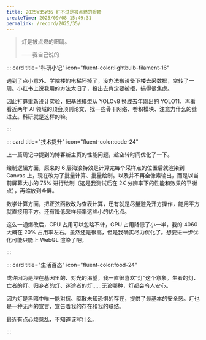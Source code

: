```yaml
---
title: 2025W35W36 灯不过是被点燃的眼睛
createTime: 2025/09/08 15:49:31
permalink: /record/2025/35/
---
```


> 灯是被点燃的眼睛。
>
> ——我自己说的

::: card title="科研小记" icon="fluent-color:lightbulb-filament-16"

遇到了点小意外。学院楼的电梯坏掉了，没办法搬设备下楼去采数据，空转了一周。小红书上说我用的方法太旧了，投出去肯定要被拒，搞得很焦虑。

因此打算重新设计实验，把基线模型从 YOLOv8 换成去年刚出的 YOLO11，再看看近两年 AI 领域的顶会顶刊论文，找一些骨干网络、卷积模块、注意力什么的缝进去。科研就是这样的嘛。

:::

::: card title="技术提升" icon="fluent-color:code-24"

上一篇周记中提到的博客新主页的性能问题，趁空转时间优化了一下。

绘制逻辑方面，原来的 6 层海浪特效是计算完每个采样点的位置后就渲染到 Canvas 上，现在改为了批量计算、批量绘制。以及并不再全像素输出，而是以当前屏幕大小的 75% 进行绘制（这是我测试后在 2K 分辨率下的性能和效果的平衡点），再缩放到全屏。

数学计算方面，把正弦函数改为查表计算，还有就是尽量避免开方操作，能用平方就直接用平方。还有降低采样频率这些小的优化点。

这么一通爆改后，CPU 占用可以忽略不计，GPU 占用降低了小一半，我的 4060 大概在 20% 占用率左右。虽然还是很高，但是我确实尽力优化了。想要进一步优化可能只能上 WebGL 渲染了吧。

:::

::: card title="生活百态" icon="fluent-color:food-24"

或许因为是埋在基因里的、对光的渴望，我一直很喜欢“灯”这个意象。生者的灯、亡者的灯、归乡者的灯、迷途者的灯……无论哪种，灯都会令人安心。

因为灯是黑暗中唯一能对抗、驱散未知恐惧的存在，提供了最基本的安全感。灯也是一种无声的宣言，宣告着我的存在和我的联结。

最近有点心烦意乱，不知道该写什么。

:::
